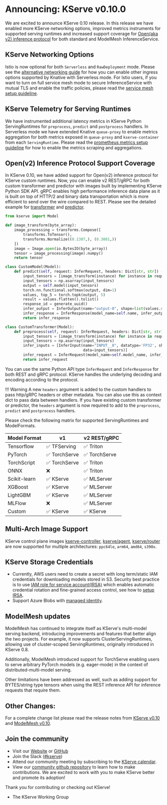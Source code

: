 # Announcing: KServe v0.10.0

We are excited to announce KServe 0.10 release. In this release we have enabled more KServe networking options,
improved metrics instruments for supported serving runtimes and increased support coverage for [Open(aka v2) inference protocol](https://kserve.github.io/website/0.10/modelserving/data_plane/v2_protocol/) for both standard and ModelMesh InferenceService.

## KServe Networking Options

Istio is now optional for both `Serverless` and `RawDeployment` mode. Please see the [alternative networking guide](https://kserve.github.io/website/0.10/admin/serverless/kourier_networking/) for how you can enable other ingress options supported by Knative with Serverless mode.
For Istio users, if you want to turn on full service mesh mode to secure InferenceService with mutual TLS and enable the traffic policies, please read the [service mesh setup guideline](https://kserve.github.io/website/0.10/admin/serverless/servicemesh/).

## KServe Telemetry for Serving Runtimes

We have instrumented additional latency metrics in KServe Python ServingRuntimes for `preprocess`, `predict` and `postprocess` handlers.
In Serverless mode we have extended Knative `queue-proxy` to enable metrics aggregation for both metrics exposed in `queue-proxy` and `kserve-container` from each `ServingRuntime`.
Please read the [prometheus metrics setup guideline](https://kserve.github.io/website/0.10/modelserving/observability/prometheus_metrics/) for how to enable the metrics scraping and aggregations.

## Open(v2) Inference Protocol Support Coverage

In KServe 0.10, we have added support for Open(v2) inference protocol for KServe custom runtimes.
Now, you can enable v2 REST/gRPC for both custom transformer and predictor with images built by implementing KServe Python SDK API.
gRPC enables high performance inference data plane as it is built on top of HTTP/2 and binary data transportation which is more efficient to send over the wire compared to REST.
Please see the detailed example for [transformer](https://kserve.github.io/website/0.10/modelserving/v1beta1/transformer/torchserve_image_transformer/) and 
[predictor](https://kserve.github.io/website/0.10/modelserving/v1beta1/custom/custom_model/).

```python
from kserve import Model

def image_transform(byte_array):
    image_processing = transforms.Compose([
        transforms.ToTensor(),
        transforms.Normalize((0.1307,), (0.3081,))
    ])
    image = Image.open(io.BytesIO(byte_array))
    tensor = image_processing(image).numpy()
    return tensor

class CustomModel(Model):
    def predict(self, request: InferRequest, headers: Dict[str, str]) -> InferResponse:
        input_tensors = [image_transform(instance) for instance in request.inputs[0].data]
        input_tensors = np.asarray(input_tensors)
        output = self.model(input_tensors)
        torch.nn.functional.softmax(output, dim=1)
        values, top_5 = torch.topk(output, 5)
        result = values.flatten().tolist()
        response_id = generate_uuid()
        infer_output = InferOutput(name="output-0", shape=list(values.shape), datatype="FP32", data=result)
        infer_response = InferResponse(model_name=self.name, infer_outputs=[infer_output], response_id=response_id)
        return infer_response

class CustomTransformer(Model):
    def preprocess(self, request: InferRequest, headers: Dict[str, str]) -> InferRequest:
        input_tensors = [image_transform(instance) for instance in request.inputs[0].data]
        input_tensors = np.asarray(input_tensors)
        infer_inputs = [InferInput(name="INPUT__0", datatype='FP32', shape=list(input_tensors.shape),
                                   data=input_tensors)]
        infer_request = InferRequest(model_name=self.model_name, infer_inputs=infer_inputs)
        return infer_request
```

You can use the same Python API type `InferRequest` and `InferResponse` for both REST and gRPC protocol. KServe handles the underlying decoding and encoding according to the protocol.

!!! Warning
    A new `headers` argument is added to the custom handlers to pass http/gRPC headers or other metadata. You can also use this as context dict to pass data between handlers.
    If you have existing custom transformer or predictor, the `headers` argument is now required to add to the `preprocess`, `predict` and `postprocess` handlers.


Please check the following matrix for supported ServingRuntimes and ModelFormats.

| Model Format        | v1           | v2 REST/gRPC | 
| ------------------- |--------------| ----------------|
| Tensorflow          | ✅ TFServing    | ✅ Triton |
| PyTorch             | ✅ TorchServe   | ✅ TorchServe |
| TorchScript         | ✅ TorchServe   | ✅ Triton |
| ONNX                | ❌              | ✅ Triton |
| Scikit-learn        | ✅ KServe       | ✅ MLServer |
| XGBoost             | ✅ KServe       | ✅ MLServer |
| LightGBM            | ✅ KServe       | ✅ MLServer |
| MLFlow              | ❌              | ✅ MLServer |
| Custom              | ✅ KServe       | ✅ KServe |


## Multi-Arch Image Support

KServe control plane images [kserve-controller](https://hub.docker.com/r/kserve/kserve-controller/tags),
[kserve/agent](https://hub.docker.com/r/kserve/agent/tags), [kserve/router](https://hub.docker.com/r/kserve/router/tags) are now supported 
for multiple architectures: `ppc64le`, `arm64`, `amd64`, `s390x`.

## KServe Storage Credentials

- Currently, AWS users need to create a secret with long term/static IAM credentials for downloading models stored in S3.
  Security best practice is to use [IAM role for service account(IRSA)](https://aws.amazon.com/blogs/opensource/introducing-fine-grained-iam-roles-service-accounts/) 
  which enables automatic credential rotation and fine-grained access control, see how to [setup IRSA](https://kserve.github.io/website/0.10/modelserving/storage/s3/s3/#create-service-account-with-iam-role).
- Support Azure Blobs with [managed identity](https://docs.microsoft.com/en-us/azure/active-directory/managed-identities-azure-resources/how-manage-user-assigned-managed-identities?pivots=identity-mi-methods-azcli).

## ModelMesh updates
ModelMesh has continued to integrate itself as KServe's multi-model serving backend, introducing improvements and features that better align the two projects. For example, it now supports ClusterServingRuntimes, allowing use of cluster-scoped ServingRuntimes, originally introduced in KServe 0.8.

Additionally, ModelMesh introduced support for TorchServe enabling users to serve arbitrary PyTorch models (e.g. eager-mode) in the context of distributed-multi-model serving.

Other limitations have been addressed as well, such as adding support for BYTES/string type tensors when using the REST inference API for inference requests that require them.


## Other Changes:

For a complete change list please read the release notes from [KServe v0.10](https://github.com/kserve/kserve/releases/tag/v0.10.0) and
[ModelMesh v0.10](https://github.com/kserve/modelmesh-serving/releases/tag/v0.10.0).

## Join the community

- Visit our [Website](https://kserve.github.io/website/) or [GitHub](https://github.com/kserve)
- Join the Slack ([#kserve](https://kubeflow.slack.com/join/shared_invite/zt-n73pfj05-l206djXlXk5qdQKs4o1Zkg#/))
- Attend our community meeting by subscribing to the [KServe calendar](https://wiki.lfaidata.foundation/display/kserve/calendars).
- View our [community github repository](https://github.com/kserve/community) to learn how to make contributions. We are excited to work with you to make KServe better and promote its adoption!

Thank you for contributing or checking out KServe!

- The KServe Working Group
